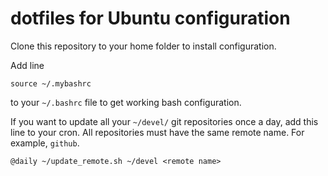 dotfiles for Ubuntu configuration
=================================

Clone this repository to your home folder to install configuration.

Add line

	source ~/.mybashrc

to your `~/.bashrc` file to get working bash configuration.

If you want to update all your `~/devel/` git repositories once a day, add this
line to your cron. All repositories must have the same remote name. For
example, `github`.

	@daily ~/update_remote.sh ~/devel <remote name>
